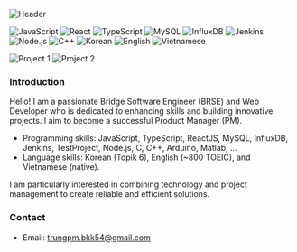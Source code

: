 <!-- Place an image or banner at the top of the Readme -->
![Header](https://example.com/banner.png)

<!-- Display badges for skills and certifications -->
![JavaScript](https://img.shields.io/badge/-JavaScript-yellow)
![React](https://img.shields.io/badge/-React-blue)
![TypeScript](https://img.shields.io/badge/-TypeScript-blueviolet)
![MySQL](https://img.shields.io/badge/-MySQL-orange)
![InfluxDB](https://img.shields.io/badge/-InfluxDB-green)
![Jenkins](https://img.shields.io/badge/-Jenkins-red)
![Node.js](https://img.shields.io/badge/-Node.js-green)
![C++](https://img.shields.io/badge/-C++-blue)
![Korean](https://img.shields.io/badge/-Korean-blueviolet)
![English](https://img.shields.io/badge/-English-brightgreen)
![Vietnamese](https://img.shields.io/badge/-Vietnamese-yellowgreen)

<!-- Display images or GIFs representing projects -->
![Project 1](https://example.com/project1.png)
![Project 2](https://example.com/project2.gif)

<!-- Introduce yourself -->
### Introduction

Hello! I am a passionate Bridge Software Engineer (BRSE) and Web Developer who is dedicated to enhancing skills and building innovative projects. I aim to become a successful Product Manager (PM).

- Programming skills: JavaScript, TypeScript, ReactJS, MySQL, InfluxDB, Jenkins, TestProject, Node.js, C, C++, Arduino, Matlab, ...
- Language skills: Korean (Topik 6), English (~800 TOEIC), and Vietnamese (native).

I am particularly interested in combining technology and project management to create reliable and efficient solutions.

<!-- Display contact information and social links -->
### Contact

- Email: trungpm.bkk54@gmail.com

